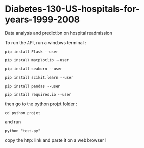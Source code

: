# Diabetes-130-US-hospitals-for-years-1999-2008
Data analysis and prediction on hospital readmission

To run the API, run a windows terminal :

```pip install Flask --user```

```pip install matplotlib --user```

```pip install seaborn --user```

```pip install scikit.learn --user```

```pip install pandas --user```

```pip install requires.io --user```

then go to the python projet folder :

```cd python projet```

and run 

```python "test.py"```

copy the http: link and paste it on a web browser ! 
